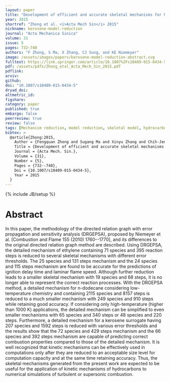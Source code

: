 ```yaml
---
layout: paper
title: "Development of efficient and accurate skeletal mechanisms for hydrocarbon fuels and kerosene surrogate"
year: 2015
shortref: "Zhong et al. <i>Acta Mech Sin</i> 2015"
nickname: kerosene-model-reduction
journal: "Acta Mechanica Sinica"
volume: 31
issue: 5
pages: 732–740
authors: "F Zhong, S Ma, X Zhang, CJ Sung, and KE Niemeyer"
image: /assets/images/papers/kerosene-model-reduction-abstract.svg
fulltext: https://link.springer.com/article/10.1007%2Fs10409-015-0434-5
pdf: /assets/pdfs/Zhong_etal_Acta_Mech_Sin_2015.pdf
pdflink:
arxiv:
github:
doi: "10.1007/s10409-015-0434-5"
dryad_doi:
altmetric_id:
figshare:
category: paper
published: true
embargo: false
peerreview: true
review: false
tags: [Mechanism reduction, model reduction, skeletal model, hydrocarbons, directed relation graph, kerosene]
bibtex: >
  @article{Zhong:2015,
    Author = {Fengquan Zhong and Sugang Ma and Xinyu Zhang and Chih-Jen Sung and Kyle E Niemeyer},
    Title = {Development of efficient and accurate skeletal mechanisms for hydrocarbon fuels and kerosene surrogate},
    Journal = {Acta Mech. Sin.},
    Volume = {31},
    Number = {5},
    Pages = {732--740},
    Doi = {10.1007/s10409-015-0434-5},
    Year = 2015
  }
---
```

{% include JB/setup %}

# Abstract

In this paper, the methodology of the directed relation graph with error propagation and sensitivity analysis (DRGEPSA), proposed by Niemeyer et al. \[Combustion and Flame 155 (2010) 1760--1770\], and its differences to the original directed relation graph method are described. Using DRGEPSA, the detailed mechanism of ethylene containing 71 species and 395 reaction steps is reduced to several skeletal mechanisms with different error thresholds. The 25 species and 131 steps mechanism and the 24 species and 115 steps mechanism are found to be accurate for the predictions of ignition delay time and laminar flame speed. Although further reduction leads to a smaller skeletal mechanism with 19 species and 68 steps, it is no longer able to represent the correct reaction processes. With the DRGEPSA method, a detailed mechanism for n-dodecane considering low-temperature chemistry and containing 2115 species and 8157 steps is reduced to a much smaller mechanism with 249 species and 910 steps while retaining good accuracy. If considering only high-temperature (higher than 1000 K) applications, the detailed mechanism can be simplified to even smaller mechanisms with 65 species and 340 steps or 48 species and 220 steps. Furthermore, a detailed mechanism for a kerosene surrogate having 207 species and 1592 steps is reduced with various error thresholds and the results show that the 72 species and 429 steps mechanism and the 66 species and 392 steps mechanism are capable of predicting correct combustion properties compared to those of the detailed mechanism. It is well recognized that kinetic mechanisms can be effectively used in computations only after they are reduced to an acceptable size level for computation capacity and at the same time retaining accuracy. Thus, the skeletal mechanisms generated from the present work are expected to be useful for the application of kinetic mechanisms of hydrocarbons to numerical simulations of turbulent or supersonic combustion.
